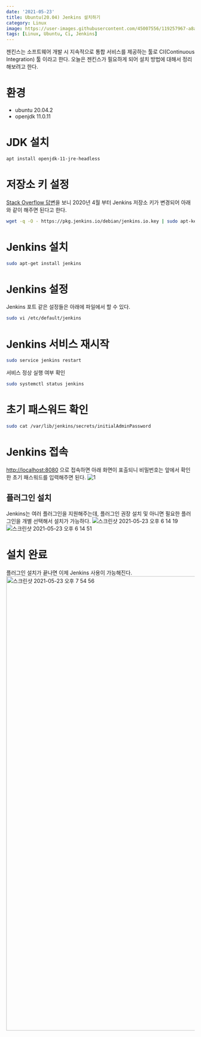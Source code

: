 ```yaml
---
date: '2021-05-23'
title: Ubuntu(20.04) Jenkins 설치하기
category: Linux
image: https://user-images.githubusercontent.com/45007556/119257967-a8a0d080-bc02-11eb-9619-fabce3191fcd.png
tags: [Linux, Ubuntu, Ci, Jenkins]
---
```


젠킨스는 소프트웨어 개발 시 지속적으로 통합 서비스를 제공하는 툴로 CI(Continuous Integration) 툴 이라고 한다. 오늘은 젠킨스가 필요하게 되어 설치 방법에 대해서 정리해보려고 한다.

# 환경

- ubuntu 20.04.2
- openjdk 11.0.11

# JDK 설치

```bash
apt install openjdk-11-jre-headless
```

# 저장소 키 설정

[Stack Overflow 답변](https://serverfault.com/questions/1034893/installing-jenkins-on-ubuntu-tells-me-package-jenkins-has-no-installation-can)을 보니 2020년 4월 부터 Jenkins 저장소 키가 변경되어 아래와 같이 해주면 된다고 한다.

```bash
wget -q -O - https://pkg.jenkins.io/debian/jenkins.io.key | sudo apt-key add -
```

# Jenkins 설치

```bash
sudo apt-get install jenkins
```

# Jenkins 설정

Jenkins 포트 같은 설정들은 아래에 파일에서 할 수 있다.

```bash
sudo vi /etc/default/jenkins
```

# Jenkins 서비스 재시작

```bash
sudo service jenkins restart
```

서비스 정상 실행 여부 확인

```bash
sudo systemctl status jenkins
```

# 초기 패스워드 확인

```bash
sudo cat /var/lib/jenkins/secrets/initialAdminPassword
```

# Jenkins 접속

[http://localhost:8080](http://localhost:8080) 으로 접속하면 아래 화면이 표출되니 비밀번호는 앞에서 확인한 초기 패스워드를 입력해주면 된다.
![1](https://user-images.githubusercontent.com/45007556/119257892-5069ce80-bc02-11eb-8edc-2fbaa8194037.png)

## 플러그인 설치

Jenkins는 여러 플러그인을 지원해주는데, 플러그인 권장 설치 및 아니면 필요한 플러그인을 개별 선택해서 설치가 가능하다.
![스크린샷 2021-05-23 오후 6 14 19](https://user-images.githubusercontent.com/45007556/119257922-75f6d800-bc02-11eb-8a8e-d96e9763dfd6.png)
![스크린샷 2021-05-23 오후 6 14 51](https://user-images.githubusercontent.com/45007556/119257924-77280500-bc02-11eb-8e93-4c535f0489bf.png)

# 설치 완료

플러그인 설치가 끝나면 이제 Jenkins 사용이 가능해진다.
<img width="1215" alt="스크린샷 2021-05-23 오후 7 54 56" src="https://user-images.githubusercontent.com/45007556/119257941-8c049880-bc02-11eb-955a-58c3759827d5.png">
